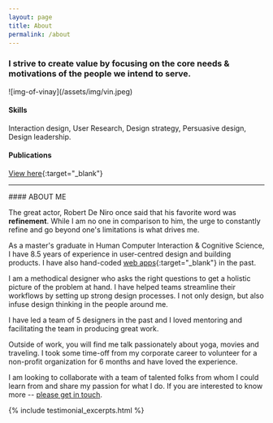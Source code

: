 ```yaml
---
layout: page
title: About
permalink: /about
---
```

<div class="about-page">
<h3 class="about-page-headline">I strive to create value by focusing on the core needs & motivations of the people we intend to serve. </h3>
</div>


<div class="about-me row">
<aside class="col">
![img-of-vinay](/assets/img/vin.jpeg)

#### Skills
Interaction design, User Research, Design strategy, Persuasive design, Design leadership.

#### Publications
[View here](http://iiit.academia.edu/VinayChilukuri){:target="_blank"}

---
</aside>

<div class="about-info col">
#### ABOUT ME

The great actor, Robert De Niro once said that his favorite word was <b>refinement</b>. While I am no one in comparison to him, the urge to constantly refine and go beyond one's limitations is what drives me.
 
As a master's graduate in Human Computer Interaction & Cognitive Science, I have 8.5 years of experience in user-centred design and building products. I have also hand-coded [web apps](http://www.slashcv.com){:target="_blank"} in the past.

I am a methodical designer who asks the right questions to get a holistic picture of the problem at hand. I have helped teams streamline their workflows by setting up strong design processes. I not only design, but also infuse design thinking in the people around me.

I have led a team of 5 designers in the past and I loved mentoring and facilitating the team in producing great work.

Outside of work, you will find me talk passionately about yoga, movies and traveling. I took some time-off from my corporate career to volunteer for a non-profit organization for 6 months and have loved the experience.

I am looking to collaborate with a team of talented folks from whom I could learn from and share my passion for what I do. If you are interested to know more -- [please get in touch](mailto:vinay.chilukuri@gmail.com).
</div>

</div>

<div markdown="0" style="margin-bottom: -64px">
{% include testimonial_excerpts.html %}
</div>
